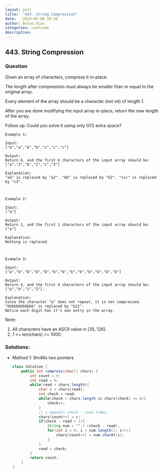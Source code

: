 ```yaml
---
layout: post
title:  "443. String Compression"
date:   2019-05-08 10:39
author: Botao Xiao
categories: Leetcode
description:
---
```

## 443. String Compression

### Question
Given an array of characters, compress it in-place.

The length after compression must always be smaller than or equal to the original array.

Every element of the array should be a character (not int) of length 1.

After you are done modifying the input array in-place, return the new length of the array.
 

Follow up:
Could you solve it using only O(1) extra space?
 
```
Example 1:

Input:
["a","a","b","b","c","c","c"]

Output:
Return 6, and the first 6 characters of the input array should be: ["a","2","b","2","c","3"]

Explanation:
"aa" is replaced by "a2". "bb" is replaced by "b2". "ccc" is replaced by "c3".

 

Example 2:

Input:
["a"]

Output:
Return 1, and the first 1 characters of the input array should be: ["a"]

Explanation:
Nothing is replaced.

 

Example 3:

Input:
["a","b","b","b","b","b","b","b","b","b","b","b","b"]

Output:
Return 4, and the first 4 characters of the input array should be: ["a","b","1","2"].

Explanation:
Since the character "a" does not repeat, it is not compressed. "bbbbbbbbbbbb" is replaced by "b12".
Notice each digit has it's own entry in the array.
```

Note:
1. All characters have an ASCII value in [35, 126].
2. 1 <= len(chars) <= 1000.





### Solutions:
* Method 1: 9m46s two pointers
    ```Java
    class Solution {
        public int compress(char[] chars) {
            int count = 0;
            int read = 0;
            while(read < chars.length){
                char c = chars[read];
                int check = read;
                while(check < chars.length && chars[check] == c){
                    check++;
                }
                // c appears check - read times.
                chars[count++] = c;
                if(check - read > 1){
                    String num = "" + (check - read);
                    for(int i = 0; i < num.length(); i++){
                        chars[count++] = num.charAt(i);
                    }
                }
                read = check;
            }
            return count;
        }
    }
    ```
